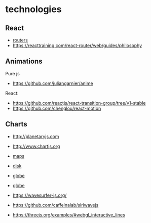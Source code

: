 # technologies


## React

* [routers](https://github.com/ReactTraining/react-router)
* https://reacttraining.com/react-router/web/guides/philosophy


## Animations

Pure js

* https://github.com/juliangarnier/anime

React:

* https://github.com/reactjs/react-transition-group/tree/v1-stable
* https://github.com/chenglou/react-motion


## Charts

* http://planetaryjs.com
* http://www.chartjs.org

* [maps](http://bl.ocks.org/mbostock/1177827)
* [disk](https://bl.ocks.org/mbostock/1306365)
* [globe](https://bl.ocks.org/mbostock/1246403)
* [globe](https://bl.ocks.org/mbostock/2b85250396c17a79155302f91ec21224)


* https://wavesurfer-js.org/
* https://github.com/caffeinalab/siriwavejs
* https://threejs.org/examples/#webgl_interactive_lines
